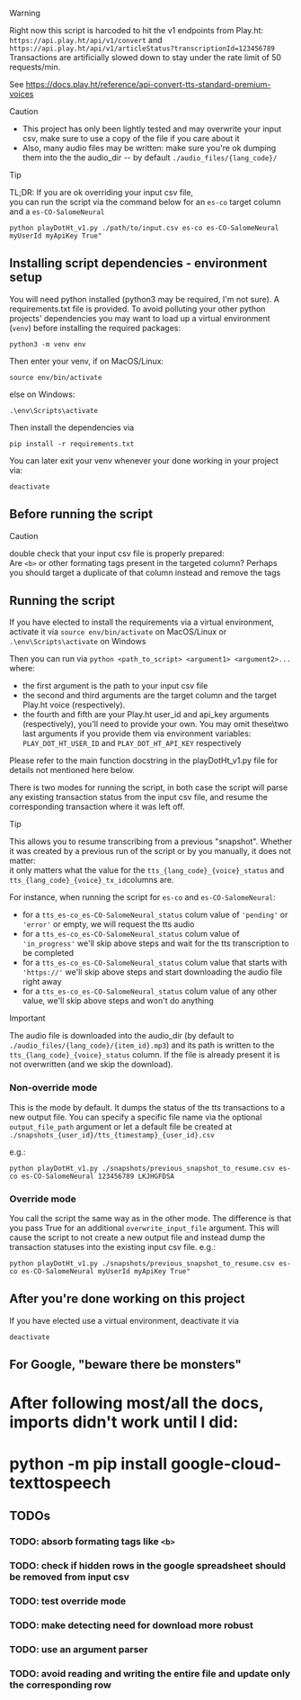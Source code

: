 >[!WARNING]
>Right now this script is harcoded to hit the v1 endpoints from Play.ht:  
>`https://api.play.ht/api/v1/convert` and `https://api.play.ht/api/v1/articleStatus?transcriptionId=123456789`  
>Transactions are artificially slowed down to stay under the rate limit of 50 requests/min.
>
>See https://docs.play.ht/reference/api-convert-tts-standard-premium-voices
  
>[!CAUTION]
> - This project has only been lightly tested and may overwrite your input csv, make sure to use a copy of the file if you care about it
> - Also, many audio files may be written: make sure you're ok dumping them into the the audio_dir -- by default `./audio_files/{lang_code}/`


>[!TIP]
>TL;DR: If you are ok overriding your input csv file,  
>you can run the script via the command below for an `es-co` target column and a `es-CO-SalomeNeural`
>```
>python playDotHt_v1.py ./path/to/input.csv es-co es-CO-SalomeNeural myUserId myApiKey True"
>```
## Installing script dependencies - environment setup

You will need python installed (python3 may be required, I'm not sure).
A requirements.txt file is provided.
To avoid polluting your other python projects' dependencies you may want to load up a virtual environment (`venv`) before installing the required packages:

```
python3 -m venv env
```
Then enter your venv, if on MacOS/Linux:
  ```
  source env/bin/activate
  ```
else on Windows:
```
.\env\Scripts\activate
```
Then install the dependencies via
```
pip install -r requirements.txt
```
You can later exit your venv whenever your done working in your project via:
```
deactivate
```
## Before running the script

>[!CAUTION]
>double check that your input csv file is properly prepared:  
>Are `<b>` or other formating tags present in the targeted column? Perhaps you should target a duplicate of that column instead and remove the tags

## Running the script

If you have elected to install the requirements via a virtual environment, activate it via
`source env/bin/activate` on MacOS/Linux or `.\env\Scripts\activate` on Windows

Then you can run via `python <path_to_script> <argument1> <argument2>...` where:
- the first argument is the path to your input csv file
- the second and third arguments are the target column and the target Play.ht voice (respectively).
- the fourth and fifth are your Play.ht user_id and api_key arguments (respectively), you'll need to provide your own. You may omit these\two last arguments if you provide them via environment variables: `PLAY_DOT_HT_USER_ID` and `PLAY_DOT_HT_API_KEY` respectively

Please refer to the main function docstring in the playDotHt_v1.py file for details not mentioned here below.

There is two modes for running the script, in both case the script will parse any existing transaction status from the input csv file, and resume the corresponding transaction where it was left off.
> [!TIP]
> This allows you to resume transcribing from a previous "snapshot". Whether it was created by a previous run of the script or by you manually, it does not matter:  
> it only matters what the value for the `tts_{lang_code}_{voice}_status` and `tts_{lang_code}_{voice}_tx_id`columns are.

For instance, when running the script for `es-co` and `es-CO-SalomeNeural`:
- for a `tts_es-co_es-CO-SalomeNeural_status` colum value of `'pending'` or `'error'` or empty, we will request the tts audio
- for a `tts_es-co_es-CO-SalomeNeural_status` colum value of `'in_progress'` we'll skip above steps and wait for the tts transcription to be completed
- for a `tts_es-co_es-CO-SalomeNeural_status` colum value that starts with `'https://'` we'll skip above steps and start downloading the audio file right away
- for a `tts_es-co_es-CO-SalomeNeural_status` colum value of any other value, we'll skip above steps and won't do anything
> [!IMPORTANT]
> The audio file is downloaded into the audio_dir (by default to `./audio_files/{lang_code}/{item_id}.mp3`) and its path is written to the `tts_{lang_code}_{voice}_status` column. 
  If the file is already present it is not overwritten (and we skip the download).

### Non-override mode
This is the mode by default. It dumps the status of the tts transactions to a new output file.
You can specify a specific file name via the optional `output_file_path` argument or let a default file be created at `./snapshots_{user_id}/tts_{timestamp}_{user_id}.csv`

e.g.:
```
python playDotHt_v1.py ./snapshots/previous_snapshot_to_resume.csv es-co es-CO-SalomeNeural 123456789 LKJHGFDSA
```

### Override mode

You call the script the same way as in the other mode. The difference is that you pass True for an additional `overwrite_input_file` argument.
This will cause the script to not create a new output file and instead dump the transaction statuses into the existing input csv file. 
e.g.:
```
python playDotHt_v1.py ./snapshots/previous_snapshot_to_resume.csv es-co es-CO-SalomeNeural myUserId myApiKey True"
```


## After you're done working on this project

If you have elected use a virtual environment, deactivate it via
```
deactivate
```

## For Google, "beware there be monsters"
# After following most/all the docs, imports didn't work until I did:
# python -m pip install google-cloud-texttospeech                                                                       
## TODOs

### TODO: absorb formating tags like `<b>`
### TODO: check if hidden rows in the google spreadsheet should be removed from input csv
### TODO: test override mode
### TODO: make detecting need for download more robust
### TODO: use an argument parser
### TODO: avoid reading and writing the entire file and update only the corresponding row
